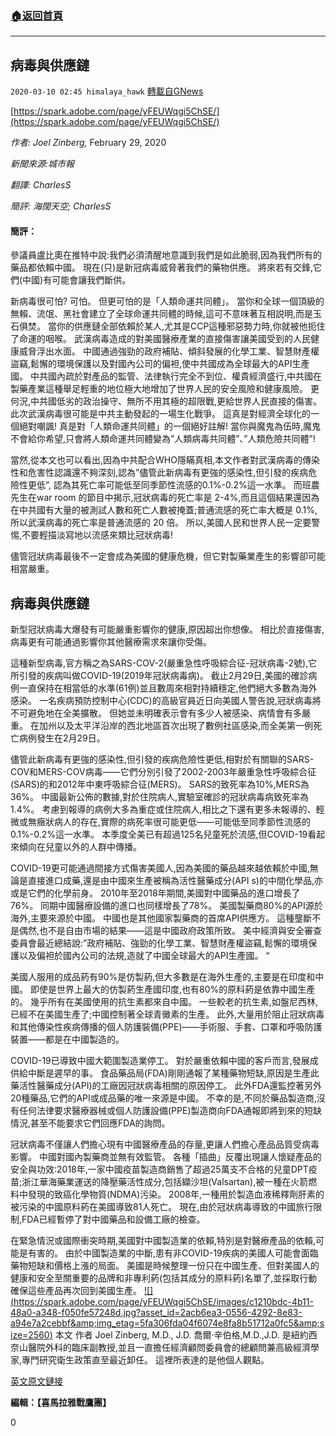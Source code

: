 ###  [:house:返回首頁](https://github.com/ourhimalayas/txt)
---

## 病毒與供應鏈
`2020-03-10 02:45 himalaya_hawk` [轉載自GNews](https://gnews.org/zh-hant/136610/)

[https://spark.adobe.com/page/yFEUWqgi5ChSE/](https://spark.adobe.com/page/yFEUWqgi5ChSE/)

*作者: Joel Zinberg,* February 29, 2020

*新聞來源:城市報*

*翻譯: CharlesS*

*簡評: 海闊天空; CharlesS*

#### 簡評：

參議員盧比奧在推特中說:我們必須清醒地意識到我們是如此脆弱,因為我們所有的藥品都依賴中國。 現在(只)是新冠病毒威脅著我們的藥物供應。 將來若有交鋒,它們(中國)有可能會讓我們斷供。

新病毒很可怕? 可怕。 但更可怕的是「人類命運共同體」。 當你和全球一個頂級的無賴、流氓、黑社會建立了全球命運共同體的時候,這可不意味著互相説明,而是玉石俱焚。 當你的供應鏈全部依賴於某人,尤其是CCP這種邪惡勢力時,你就被他扼住了命運的咽喉。 武漢病毒造成的對美國醫療產業的直接傷害讓美國受到的人民健康威脅浮出水面。 中國通過強勁的政府補貼、傾斜發展的化學工業、智慧財產權盜竊,鬆懈的環境保護以及對國內公司的偏袒,使中共國成為全球最大的API生產國。 中共國內疏於對產品的監管、法律執行完全不到位、權貴經濟盛行,中共國在製藥產業這種舉足輕重的地位極大地增加了世界人民的安全風險和健康風險。 更何況,中共國低劣的政治操守、無所不用其極的超限戰,更給世界人民直接的傷害。 此次武漢病毒很可能是中共主動發起的一場生化戰爭。 這真是對經濟全球化的一個絕對嘲諷! 真是對「人類命運共同體」的一個絕好註解! 當你與魔鬼為伍時,魔鬼不會給你希望,只會將人類命運共同體變為”人類病毒共同體”、”人類危險共同體”!

當然,從本文也可以看出,因為中共配合WHO隱瞞真相,本文作者對武漢病毒的傳染性和危害性認識還不夠深刻,認為”儘管此新病毒有更強的感染性,但引發的疾病危險性更低”, 認為其死亡率可能低至同季節性流感的0.1%-0.2%這一水準。 而班農先生在war room 的節目中揭示,冠狀病毒的死亡率是 2-4%,而且這個結果還因為在中共國有大量的被測試人數和死亡人數被掩蓋;普通流感的死亡率大概是 0.1%, 所以武漢病毒的死亡率是普通流感的 20 倍。 所以,美國人民和世界人民一定要警惕,不要輕描淡寫地以流感來類比冠狀病毒!



儘管冠狀病毒最後不一定會成為美國的健康危機，但它對製藥業產生的影響卻可能相當嚴重。

## **病毒與供應鏈**

新型冠狀病毒大爆發有可能嚴重影響你的健康,原因超出你想像。 相比於直接傷害,病毒更有可能通過影響你其他醫療需求來讓你受傷。

這種新型病毒,官方稱之為SARS-COV-2(嚴重急性呼吸綜合征-冠狀病毒-2號),它所引發的疾病叫做COVID-19(2019年冠狀病毒病)。 截止2月29日,美國的確診病例一直保持在相當低的水準(61例)並且數周來相對持續穩定,他們絕大多數為海外感染。 一名疾病預防控制中心(CDC)的高級官員近日向美國人警告說,冠狀病毒將不可避免地在全美擴散。 但她並未明確表示會有多少人被感染、病情會有多嚴重。 在加州以及太平洋沿岸的西北地區首次出現了數例社區感染,而全美第一例死亡病例發生在2月29日。

儘管此新病毒有更強的感染性,但引發的疾病危險性更低,相對於有關聯的SARS-COV和MERS-COV病毒——它們分別引發了2002-2003年嚴重急性呼吸綜合征(SARS)的和2012年中東呼吸綜合征(MERS)。 SARS的致死率為10%,MERS為36%。 中國最新公佈的數據,對於住院病人,實驗室確診的冠狀病毒病致死率為1.4%。 考慮到報導的病例大多為重症或住院病人,相比之下還有更多未報導的、輕微或無癥狀病人的存在,實際的病死率很可能更低——可能低至同季節性流感的0.1%-0.2%這一水準。 本季度全美已有超過125名兒童死於流感,但COVID-19看起來傾向在兒童以外的人群中傳播。

COVID-19更可能通過間接方式傷害美國人,因為美國的藥品越來越依賴於中國,無論是直接進口成藥,還是由中國來生產被稱為活性醫藥成分(API s)的中間化學品,亦或是它們的化學前身。 2010年至2018年期間,美國對中國藥品的進口增長了76%。 同期中國醫療設備的進口也同樣增長了78%。 美國製藥商80%的API源於海外,主要來源於中國。 中國也是其他國家製藥商的首席API供應方。 這種壟斷不是偶然,也不是自由市場的結果——這是中國政府政策所致。 美中經濟與安全審查委員會最近總結說:”政府補貼、強勁的化學工業、智慧財產權盜竊,鬆懈的環境保護以及偏袒於國內公司的法規,造就了中國全球最大的API生產國。 “

美國人服用的成品葯有90%是仿製葯,但大多數是在海外生產的,主要是在印度和中國。 即使是世界上最大的仿製葯生產國印度,也有80%的原料葯是依靠中國生產的。 幾乎所有在美國使用的抗生素都來自中國。 一些較老的抗生素,如盤尼西林,已經不在美國生產了;中國控制著全球青黴素的生產。 此外,大量用於阻止冠狀病毒和其他傳染性疾病傳播的個人防護裝備(PPE)——手術服、手套、口罩和呼吸防護裝置——都是在中國製造的。

COVID-19已導致中國大範圍製造業停工。 對於嚴重依賴中國的客戶而言,發展成供給中斷是遲早的事。 食品藥品局(FDA)剛剛通報了某種藥物短缺,原因是生產此藥活性醫藥成分(API)的工廠因冠狀病毒相關的原因停工。 此外FDA還監控著另外20種藥品,它們的API或成品藥的唯一來源是中國。 不幸的是,不同於藥品製造商,沒有任何法律要求醫療器械或個人防護設備(PPE)製造商向FDA通報即將到來的短缺情況,甚至不能要求它們回應FDA的詢問。

冠狀病毒不僅讓人們擔心現有中國醫療產品的存量,更讓人們擔心產品品質受病毒影響。 中國對國內製藥商並無有效監管。 各種「插曲」反覆出現讓人懷疑產品的安全與功效:2018年,一家中國疫苗製造商銷售了超過25萬支不合格的兒童DPT疫苗;浙江華海藥業運送的降壓藥活性成分,包括纈沙坦(Valsartan),被一種在火箭燃料中發現的致癌化學物質(NDMA)污染。 2008年,一種用於製造血液稀釋劑肝素的被污染的中國原料葯在美國導致81人死亡。 現在,由於冠狀病毒導致的中國旅行限制,FDA已經暫停了對中國藥品和設備工廠的檢查。

在緊急情況或國際衝突時期,美國對中國製造業的依賴,特別是對醫療產品的依賴,可能是有害的。 由於中國製造業的中斷,患有非COVID-19疾病的美國人可能會面臨藥物短缺和價格上漲的局面。 美國是時候整理一份只在中國生產、但對美國人的健康和安全至關重要的品牌和非專利葯(包括其成分的原料葯)名單了,並採取行動確保這些產品再次回到美國生產。
[!\[\](https://spark.adobe.com/page/yFEUWqgi5ChSE/images/c1210bdc-4b11-48a0-a348-f050fe57248d.jpg?asset_id=2acb6ea3-0556-4292-8e83-a94e7a2cebbf&amp;img_etag=5fa306fda04f6074e8fa8b51712a0fc5&amp;size=2560)](https://spark.adobe.com/page/yFEUWqgi5ChSE/images/c1210bdc-4b11-48a0-a348-f050fe57248d.jpg?asset_id=2acb6ea3-0556-4292-8e83-a94e7a2cebbf&amp;img_etag=5fa306fda04f6074e8fa8b51712a0fc5&amp;size=1024) 本文 作者 Joel Zinberg, M.D., J.D. 
喬爾·辛伯格,M.D.,J.D. 是紐約西奈山醫院外科的臨床副教授,並且一直擔任經濟顧問委員會的總顧問兼高級經濟學家,專門研究衛生政策直至最近卸任。 這裡所表達的是他個人觀點。

[英文原文鏈接](https://www.city-journal.org/coronavirus-pharmaceuticals-production#.Xl-ia5mCZYs.twitter)

**編輯：【喜馬拉雅戰鷹團】**

0
